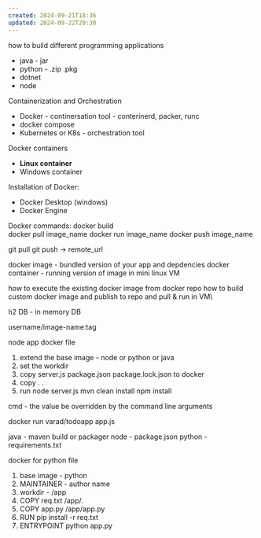 ```yaml
---
created: 2024-09-21T18:36
updated: 2024-09-22T20:30
---
```



how to build different programming applications
-  java - jar
- python - .zip .pkg
- dotnet
- node

Containerization and Orchestration
-  Docker - continersation tool - conterinerd, packer, runc
- docker compose
- Kubernetes or K8s - orchestration tool

Docker containers
- **Linux container**
- Windows container

Installation of Docker:
- Docker Desktop (windows)
- Docker Engine

Docker commands:
docker build  
docker pull image_name
docker run image_name
docker push image_name

git pull
git push -> remote_url


docker image - bundled version of your app and depdencies
docker container - running version of image in mini linux VM

how to execute the existing docker image from docker repo
how to build custom docker image and publish to repo and pull & run in VM\


h2 DB - in memory DB

username/image-name:tag

node app docker file

1. extend the base image - node or python or java
2. set the workdir
3. copy server.js package.json package.lock.json to docker
4. copy . .
5. run node server.js
mvn clean install 
npm install 

cmd - the value be overridden by the command line arguments

docker run varad/todoapp  app.js

java - maven build or packager
node - package.json
python - requirements.txt

docker for python file
1. base image - python
2. MAINTAINER - author name
3. workdir - /app
4. COPY req.txt     /app/.
5. COPY app.py    /app/app.py 
6. RUN pip install -r req.txt
7. ENTRYPOINT python app.py

